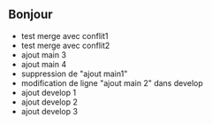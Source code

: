 ## Bonjour
* test merge avec conflit1
* test merge avec conflit2
* ajout main 3
* ajout main 4
* suppression de "ajout main1"
* modification de ligne "ajout main 2" dans develop
* ajout develop 1
* ajout develop 2
* ajout develop 3

